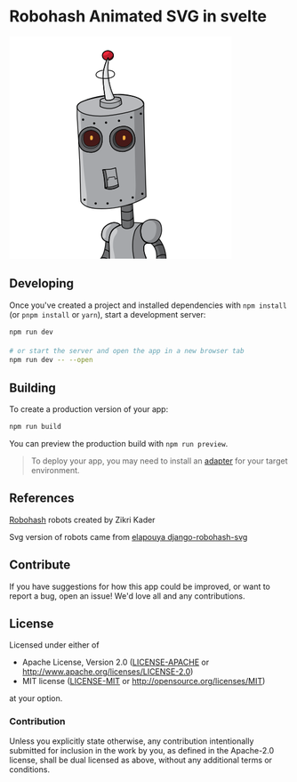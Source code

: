 # Robohash Animated SVG in svelte

![image description](static/robot.svg)


## Developing

Once you've created a project and installed dependencies with `npm install` (or `pnpm install` or `yarn`), start a development server:

```bash
npm run dev

# or start the server and open the app in a new browser tab
npm run dev -- --open
```

## Building

To create a production version of your app:

```bash
npm run build
```

You can preview the production build with `npm run preview`.

> To deploy your app, you may need to install an [adapter](https://kit.svelte.dev/docs/adapters) for your target environment.

## References
[Robohash](https://robohash.org/) robots created by Zikri Kader

Svg version of robots came from [elapouya django-robohash-svg](https://github.com/elapouya/django-robohash-svg)

## Contribute
If you have suggestions for how this app could be improved, or want to report a bug, open an issue! We'd love all and any contributions.

## License

Licensed under either of

- Apache License, Version 2.0 ([LICENSE-APACHE](LICENSE-APACHE) or
  http://www.apache.org/licenses/LICENSE-2.0)
- MIT license ([LICENSE-MIT](LICENSE-MIT) or http://opensource.org/licenses/MIT)

at your option.

### Contribution

Unless you explicitly state otherwise, any contribution intentionally submitted for inclusion in the
work by you, as defined in the Apache-2.0 license, shall be dual licensed as above, without any
additional terms or conditions.